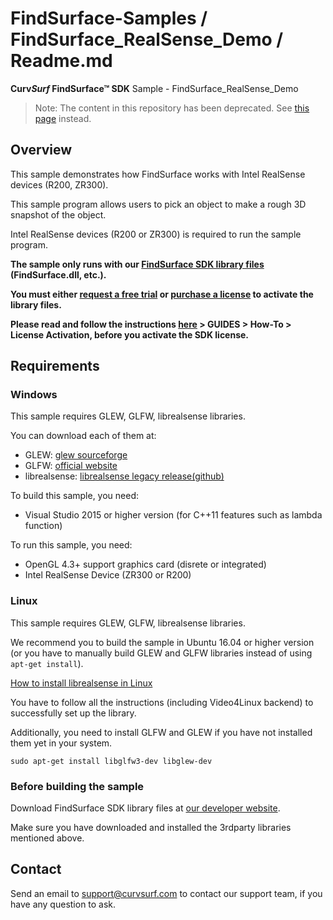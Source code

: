 # FindSurface-Samples / FindSurface_RealSense_Demo / Readme.md
**Curv*Surf* FindSurface™ SDK** Sample - FindSurface_RealSense_Demo

> Note: The content in this repository has been deprecated. See [this page](https://github.com/CurvSurf/FindSurface) instead.

Overview
--------

This sample demonstrates how FindSurface works with Intel RealSense devices (R200, ZR300).

This sample program allows users to pick an object to make a rough 3D snapshot of the object.

Intel RealSense devices (R200 or ZR300) is required to run the sample program.

**The sample only runs with our [FindSurface SDK library files](https://developers.curvsurf.com/downloads.jsp) (FindSurface.dll, etc.).**

**You must either [request a free trial](http://developers.curvsurf.com/licenses.jsp) or [purchase a license](https://developers.curvsurf.com/licenses.jsp) to activate the library files.**

**Please read and follow the instructions [here](https://developers.curvsurf.com/documentation.jsp) > GUIDES > How-To > License Activation, before you activate the SDK license.**



Requirements
--------

### Windows

This sample requires GLEW, GLFW, librealsense libraries.

You can download each of them at:
- GLEW: [glew sourceforge](http://glew.sourceforge.net/)
- GLFW: [official website](http://www.glfw.org/download.html)
- librealsense: [librealsense legacy release(github)](https://github.com/IntelRealSense/librealsense/tree/v1.12.1)

To build this sample, you need:

- Visual Studio 2015 or higher version (for C++11 features such as lambda function)

To run this sample, you need:

- OpenGL 4.3+ support graphics card (disrete or integrated)
- Intel RealSense Device (ZR300 or R200)


### Linux

This sample requires GLEW, GLFW, librealsense libraries.

We recommend you to build the sample in Ubuntu 16.04 or higher version   
(or you have to manually build GLEW and GLFW libraries instead of using `apt-get install`).

[How to install librealsense in Linux](https://github.com/IntelRealSense/librealsense/blob/v1.12.1/doc/installation.md#video4linux-backend)   

You have to follow all the instructions (including Video4Linux backend) to successfully set up the library.

Additionally, you need to install GLFW and GLEW if you have not installed them yet in your system.

```SH
sudo apt-get install libglfw3-dev libglew-dev
```

### Before building the sample

Download FindSurface SDK library files at [our developer website](https://developers.curvsurf.com/downloads.jsp).

Make sure you have downloaded and installed the 3rdparty libraries mentioned above.


Contact
-------

Send an email to support@curvsurf.com to contact our support team, if you have any question to ask.
